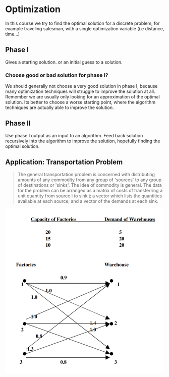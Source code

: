 # Optimization
In this course we try to find the optimal solution for a discrete problem, for example traveling salesman, with a single optimization variable (i.e distance, time...)
## Phase I
Gives a starting solution. or an initial guess to a solution.

### Choose good or bad solution for phase I?
We should generally not choose a very good solution in phase I, because many optimization techniques will struggle to improve the solution at all. Remember we are usually only looking for an approximation of the optimal solution. Its better to choose a worse starting point, where the algorithm techniques are actually able to improve the solution.

## Phase II

Use phase I output as an input to an algorithm. Feed back solution recursively into the algorithm to improve the solution, hopefully finding the optimal solution.

## Application: Transportation Problem

> The general transportation problem is concerned with distributing amounts of any commodity from any group of 'sources' to any group of destinations or 'sinks'. The idea of commodity is general. The data for the problem can be arranged as a matrix of costs of transferring a unit quantity from source i to sink j; a vector which lists the quantities available at each source; and a vector of the demands at each sink. 

![alt text](transportation_problem.png)